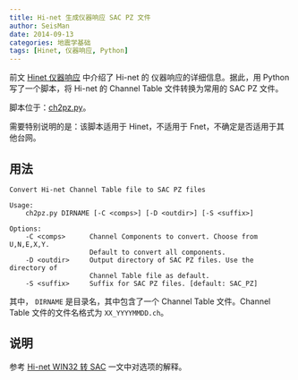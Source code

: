 ```yaml
---
title: Hi-net 生成仪器响应 SAC PZ 文件
author: SeisMan
date: 2014-09-13
categories: 地震学基础
tags: [Hinet, 仪器响应, Python]
---
```


前文 [Hinet 仪器响应](/hinet-instrumental-response.html) 中介绍了 Hi-net 的
仪器响应的详细信息。据此，用 Python 写了一个脚本，将 Hi-net 的 Channel Table
文件转换为常用的 SAC PZ 文件。

脚本位于：[ch2pz.py](https://github.com/seisman/HinetScripts/blob/master/ch2pz.py)。

<!--more-->

需要特别说明的是：该脚本适用于 Hinet，不适用于 Fnet，不确定是否适用于其他台网。

## 用法

    Convert Hi-net Channel Table file to SAC PZ files

    Usage:
        ch2pz.py DIRNAME [-C <comps>] [-D <outdir>] [-S <suffix>]

    Options:
        -C <comps>      Channel Components to convert. Choose from U,N,E,X,Y.
                        Default to convert all components.
        -D <outdir>     Output directory of SAC PZ files. Use the directory of
                        Channel Table file as default.
        -S <suffix>     Suffix for SAC PZ files. [default: SAC_PZ]

其中， `DIRNAME` 是目录名，其中包含了一个 Channel Table 文件。Channel Table 文件的文件名格式为 `XX_YYYYMMDD.ch`。

## 说明

参考 [Hi-net WIN32 转 SAC](/hinet-convert-win32-files-to-sac.html) 一文中对选项的解释。
